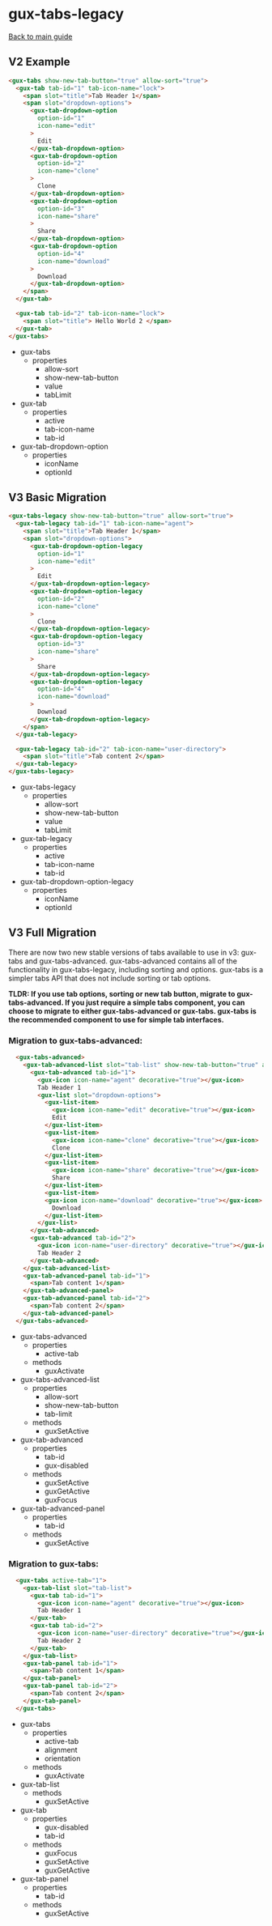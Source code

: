 # gux-tabs-legacy

[Back to main guide](./readme)

## V2 Example

```html
<gux-tabs show-new-tab-button="true" allow-sort="true">
  <gux-tab tab-id="1" tab-icon-name="lock">
    <span slot="title">Tab Header 1</span>
    <span slot="dropdown-options">
      <gux-tab-dropdown-option
        option-id="1"
        icon-name="edit"
      >
        Edit
      </gux-tab-dropdown-option>
      <gux-tab-dropdown-option
        option-id="2"
        icon-name="clone"
      >
        Clone
      </gux-tab-dropdown-option>
      <gux-tab-dropdown-option
        option-id="3"
        icon-name="share"
      >
        Share
      </gux-tab-dropdown-option>
      <gux-tab-dropdown-option
        option-id="4"
        icon-name="download"
      >
        Download
      </gux-tab-dropdown-option>
    </span>
  </gux-tab>

  <gux-tab tab-id="2" tab-icon-name="lock">
    <span slot="title"> Hello World 2 </span>
  </gux-tab>
</gux-tabs>
```

* gux-tabs
  * properties
    * allow-sort
    * show-new-tab-button
    * value
    * tabLimit
* gux-tab
  * properties
    * active
    * tab-icon-name
    * tab-id
* gux-tab-dropdown-option
  * properties
    * iconName
    * optionId

## V3 Basic Migration

```html
<gux-tabs-legacy show-new-tab-button="true" allow-sort="true">
  <gux-tab-legacy tab-id="1" tab-icon-name="agent">
    <span slot="title">Tab Header 1</span>
    <span slot="dropdown-options">
      <gux-tab-dropdown-option-legacy
        option-id="1"
        icon-name="edit"
      >
        Edit
      </gux-tab-dropdown-option-legacy>
      <gux-tab-dropdown-option-legacy
        option-id="2"
        icon-name="clone"
      >
        Clone
      </gux-tab-dropdown-option-legacy>
      <gux-tab-dropdown-option-legacy
        option-id="3"
        icon-name="share"
      >
        Share
      </gux-tab-dropdown-option-legacy>
      <gux-tab-dropdown-option-legacy
        option-id="4"
        icon-name="download"
      >
        Download
      </gux-tab-dropdown-option-legacy>
    </span>
  </gux-tab-legacy>

  <gux-tab-legacy tab-id="2" tab-icon-name="user-directory">
    <span slot="title">Tab content 2</span>
  </gux-tab-legacy>
</gux-tabs-legacy>
```

* gux-tabs-legacy
  * properties
    * allow-sort
    * show-new-tab-button
    * value
    * tabLimit
* gux-tab-legacy
  * properties
    * active
    * tab-icon-name
    * tab-id
* gux-tab-dropdown-option-legacy
  * properties
    * iconName
    * optionId

## V3 Full Migration
There are now two new stable versions of tabs available to use in v3: gux-tabs and gux-tabs-advanced. gux-tabs-advanced contains all of the functionality in gux-tabs-legacy, including sorting and options. gux-tabs is a simpler tabs API that does not include sorting or tab options.

**TLDR: If you use tab options, sorting or new tab button, migrate to gux-tabs-advanced. If you just require a simple tabs component, you can choose to migrate to either gux-tabs-advanced or gux-tabs. gux-tabs is the recommended component to use for simple tab interfaces.**

### Migration to gux-tabs-advanced:

```html
  <gux-tabs-advanced>
    <gux-tab-advanced-list slot="tab-list" show-new-tab-button="true" allow-sort="true">
      <gux-tab-advanced tab-id="1">
        <gux-icon icon-name="agent" decorative="true"></gux-icon>
        Tab Header 1
        <gux-list slot="dropdown-options">
          <gux-list-item>
            <gux-icon icon-name="edit" decorative="true"></gux-icon>
            Edit
          </gux-list-item>
          <gux-list-item>
            <gux-icon icon-name="clone" decorative="true"></gux-icon>
            Clone
          </gux-list-item>
          <gux-list-item>
            <gux-icon icon-name="share" decorative="true"></gux-icon>
            Share
          </gux-list-item>
          <gux-list-item>
          <gux-icon icon-name="download" decorative="true"></gux-icon>
            Download
          </gux-list-item>
        </gux-list>
      </gux-tab-advanced>
      <gux-tab-advanced tab-id="2">
        <gux-icon icon-name="user-directory" decorative="true"></gux-icon>
        Tab Header 2
      </gux-tab-advanced>
    </gux-tab-advanced-list>
    <gux-tab-advanced-panel tab-id="1">
      <span>Tab content 1</span>
    </gux-tab-advanced-panel>
    <gux-tab-advanced-panel tab-id="2">
      <span>Tab content 2</span>
    </gux-tab-advanced-panel>
  </gux-tabs-advanced>
```

* gux-tabs-advanced
  * properties
    * active-tab
  * methods
    * guxActivate
* gux-tabs-advanced-list
  * properties
    * allow-sort
    * show-new-tab-button
    * tab-limit
  * methods
    * guxSetActive
* gux-tab-advanced
  * properties
    * tab-id
    * gux-disabled
  * methods
    * guxSetActive
    * guxGetActive
    * guxFocus
* gux-tab-advanced-panel
  * properties
    * tab-id
  * methods
    * guxSetActive

### Migration to gux-tabs:

```html
  <gux-tabs active-tab="1">
    <gux-tab-list slot="tab-list">
      <gux-tab tab-id="1">
        <gux-icon icon-name="agent" decorative="true"></gux-icon>
        Tab Header 1
      </gux-tab>
      <gux-tab tab-id="2">
        <gux-icon icon-name="user-directory" decorative="true"></gux-icon>
        Tab Header 2
      </gux-tab>
    </gux-tab-list>
    <gux-tab-panel tab-id="1">
      <span>Tab content 1</span>
    </gux-tab-panel>
    <gux-tab-panel tab-id="2">
      <span>Tab content 2</span>
    </gux-tab-panel>
  </gux-tabs>
```

* gux-tabs
  * properties
    * active-tab
    * alignment
    * orientation
  * methods
    * guxActivate
* gux-tab-list
  * methods
    * guxSetActive
* gux-tab
  * properties
    * gux-disabled
    * tab-id
  * methods
    * guxFocus
    * guxSetActive
    * guxGetActive
* gux-tab-panel
  * properties
    * tab-id
  * methods
    * guxSetActive
